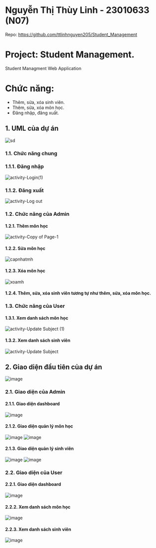 # Nguyễn Thị Thùy Linh - 23010633 (N07)
Repo: https://github.com/ttlinhnguyen205/Student_Management 
# Project: Student Management.
Student Managment Web Application
# Chức năng:
- Thêm, sửa, xóa sinh viên.
- Thêm, sửa, xóa môn học.
- Đăng nhập, đăng xuất.
## 1. UML của dự án 
![sd](https://github.com/user-attachments/assets/68c32b83-3a14-4450-8936-5636a6565cb1)
### 1.1. Chức năng chung
### 1.1.1. Đăng nhập
![activity-Login(1)](https://github.com/user-attachments/assets/68e5c784-de84-49ac-9f43-736d61c7586e)
### 1.1.2. Đăng xuất
![activity-Log out](https://github.com/user-attachments/assets/8bc144a7-55ea-4c71-9a06-a1226bf9ba01)
### 1.2. Chức năng của Admin
#### 1.2.1. Thêm môn học 
![activity-Copy of Page-1](https://github.com/user-attachments/assets/d1b817a0-829c-4644-90d4-0c384b88d179)
#### 1.2.2. Sửa môn học
![capnhatmh](https://github.com/user-attachments/assets/dcf3fcd9-3395-4d26-a4d6-5442ac802258)
#### 1.2.3. Xóa môn học
![xoamh](https://github.com/user-attachments/assets/040c6cbd-f8fb-4f5c-870a-ed5fd8f514f5)
#### 1.2.4. Thêm, sửa, xóa sinh viên tương tự như thêm, sửa, xóa môn học.
### 1.3. Chức năng của User
#### 1.3.1. Xem danh sách môn học
![activity-Update Subject (1)](https://github.com/user-attachments/assets/a3360270-409b-4d94-8e6e-65d6b8ec6336)
#### 1.3.2. Xem danh sách sinh viên
![activity-Update Subject](https://github.com/user-attachments/assets/4f950c3b-702c-481d-80d5-bffd350538e0)
## 2. Giao diện đầu tiên của dự án 
![image](https://github.com/user-attachments/assets/d362a76d-c4db-482b-ac96-5456dfc9f6a2)
### 2.1. Giao diện của Admin 
#### 2.1.1. Giao diện dashboard
![image](https://github.com/user-attachments/assets/f4d268b1-7f42-402a-a059-e95b89c8aa16)
#### 2.1.2. Giao diện quản lý môn học
![image](https://github.com/user-attachments/assets/71b5c683-1f1f-46fc-96df-61afed09161f)
![image](https://github.com/user-attachments/assets/90f5d9d5-b942-4982-8d9c-e3d19af44072)
#### 2.1.3. Giao diện quản lý sinh viên
![image](https://github.com/user-attachments/assets/769de435-abfe-4fe4-8d95-819765b90af0)
![image](https://github.com/user-attachments/assets/09133dca-8405-4674-8050-f249215918bf)
### 2.2. Giao diện của User
#### 2.2.1. Giao diện dashboard
![image](https://github.com/user-attachments/assets/9a67a061-5099-479e-a3e4-240546d2b4f2)
#### 2.2.2. Xem danh sách môn học
![image](https://github.com/user-attachments/assets/602a8c04-2c5d-4e49-9d49-8acccccd8eb2)
#### 2.2.3. Xem danh sách sinh viên
![image](https://github.com/user-attachments/assets/7332bc4c-0ac6-41cc-adcf-d0d57b83c7de)





